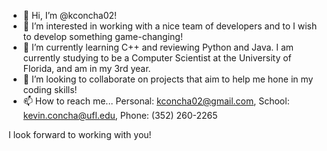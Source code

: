- 👋 Hi, I’m @kconcha02!
- 👀 I’m interested in working with a nice team of developers and to I wish to develop something game-changing!
- 🌱 I’m currently learning C++ and reviewing Python and Java. I am currently studying to be a Computer Scientist at the University of Florida, and am in my 3rd year.
- 💞️ I’m looking to collaborate on projects that aim to help me hone in my coding skills!
- 📫 How to reach me... Personal: kconcha02@gmail.com, School: kevin.concha@ufl.edu, Phone: (352) 260-2265

I look forward to working with you!

<!---
kconcha02/kconcha02 is a ✨ special ✨ repository because its `README.md` (this file) appears on your GitHub profile.
You can click the Preview link to take a look at your changes.
--->
